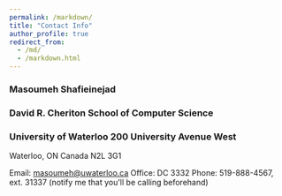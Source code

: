 ```yaml
---
permalink: /markdown/
title: "Contact Info"
author_profile: true
redirect_from: 
  - /md/
  - /markdown.html
---
```


### Masoumeh Shafieinejad
### David R. Cheriton School of Computer Science 
###  University of Waterloo 200 University Avenue West
Waterloo, ON
Canada N2L 3G1 

Email: masoumeh@uwaterloo.ca
Office: DC 3332 
Phone: 519-888-4567, ext. 31337 (notify me that you'll be calling beforehand)
